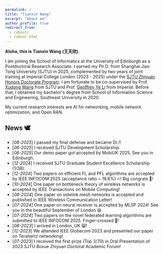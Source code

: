 ```yaml
---
permalink: /
title: "Tianxin Wang"
excerpt: "About me"
author_profile: true
redirect_from: 
  - /about/
  - /about.html
---
```


**Aloha, this is Tianxin Wang (王天欣).**

I am joining the School of Informatics at the University of Edinburgh as a Postdoctoral Research Associate. I earned my Ph.D. from Shanghai Jiao Tong University (SJTU) in 2025, complemented by two years of joint training at Imperial College London (2023 - 2025) under the [SJTU Zhiyuan Honors Doctorate Program](https://en.zhiyuan.sjtu.edu.cn/en/about/overview). I am fortunate to be co-supervised by Prof. [Xudong Wang](https://scholar.google.com/citations?user=oG2PlTsAAAAJ&hl=en&oi=ao) from SJTU and Prof. [Geoffrey Ye Li](https://scholar.google.com/citations?user=d0FzG8YAAAAJ&hl=en&oi=ao) from Imperial. Before that, I obtained my bachelor's degree from School of Information Science and Engineering, Southeast University in 2020.

My current research interests are AI for networking, mobile network optimization, and Open RAN.

## News 🕊️
* [*08-2025*] I passed my final defense and became Dr.!!
* [*06-2025*] I received SJTU Development Scholarship.
* [*06-2025*] Our demo paper got accepted by MobiUK 2025. See you in Edinburgh.
* [*12-2024*] I received SJTU Graduate Student Excellence Scholarship (1/38).
* [*12-2024*] Two papers on efficient FL and PFL algorithms are accepted by IEEE INFOCOM 2025 (acceptance ratio ~ 18.6%) 🔥! Big congrats 🎊!
* [*10-2024*] One paper on bottleneck theory of wireless networks is accepted by IEEE Transactions on Mobile Computing!
* [*08-2024*] One paper on sidelink mesh networks is accepted and published in IEEE Wireless Communication Letter!
* [*07-2024*] One paper on neural receiver is accepted by MLSP 2024! See you in the beautiful September of London 😆.
* [*07-2024*] Two papers on the novel federated learning algorithms are submitted to IEEE INFOCOM 2025. Finger-crossed 🙏!
* [*08-2023*] I arrived in London, UK 😸!
* [*12-2023*] We attended IEEE Globecom 2023 and presented our paper on Terahertz networking!
* [*07-2023*] I received the first prize (Top 3/70) in Oral Presentation of 2023 SJTU Boxue Zhiyuan Doctoral Academic Forum!





